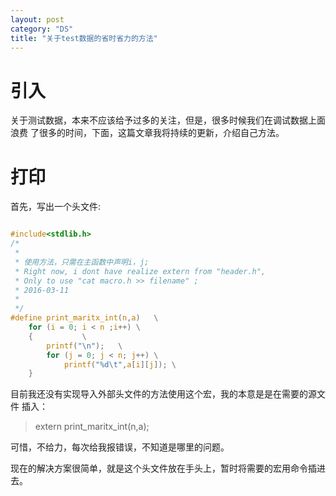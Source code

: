 ```yaml
---
layout: post
category: "DS"
title: "关于test数据的省时省力的方法"
---
```


# 引入
关于测试数据，本来不应该给予过多的关注，但是，很多时候我们在调试数据上面浪费
了很多的时间，下面，这篇文章我将持续的更新，介绍自己方法。

# 打印
首先，写出一个头文件:
```c

#include<stdlib.h>
/*
 *
 * 使用方法，只需在主函数中声明i，j;
 * Right now, i dont have realize extern from "header.h",
 * Only to use "cat macro.h >> filename" ;
 * 2016-03-11
 *
 */
#define print_maritx_int(n,a)	\
	for (i = 0; i < n ;i++)	\
	{			\
		printf("\n");	\
		for (j = 0; j < n; j++) \
			printf("%d\t",a[i][j]); \
	}
```
目前我还没有实现导入外部头文件的方法使用这个宏，我的本意是是在需要的源文件
插入：

> extern print_maritx_int(n,a);

可惜，不给力，每次给我报错误，不知道是哪里的问题。

现在的解决方案很简单，就是这个头文件放在手头上，暂时将需要的宏用命令插进去。

